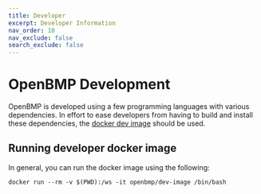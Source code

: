 ```yaml
---
title: Developer
excerpt: Developer Information
nav_order: 10
nav_exclude: false
search_exclude: false
---
```

# OpenBMP Development

OpenBMP is developed using a few programming languages with various dependencies.
In effort to ease developers from having to build and install these dependencies,
the [docker dev image](https://github.com/OpenBMP/obmp-docker/tree/main/dev-image)
should be used. 

## Running developer docker image
In general, you can run the docker image using the following:

```
docker run --rm -v $(PWD):/ws -it openbmp/dev-image /bin/bash
```